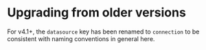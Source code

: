 # Upgrading from older versions

For v4.1+, the `datasource` key has been renamed to `connection` to be consistent
with naming conventions in general here.

